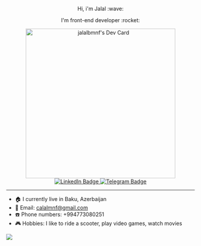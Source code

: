 <div id="header" align="center">
  <p>Hi, i'm Jalal :wave:</p>
  <p>I'm front-end developer :rocket:</p>
  <div>
<a href="https://app.daily.dev/jalalbmnf"><img src="https://api.daily.dev/devcards/5e652af0e7b74eb2b6a914f8d9fab0b4.png?r=ljq" width="400" alt="jalalbmnf's Dev Card"/></a>
  </div>
  
  <div id="badges">
  <a href="https://www.linkedin.com/in/jalalbmnf">
    <img src="https://img.shields.io/badge/LinkedIn-blue?style=for-the-badge&logo=linkedin&logoColor=white" alt="LinkedIn Badge"/>
  </a>
<!--   <a href="https://www.instagram.com/jalalbmnf/">
    <img src="https://img.shields.io/badge/Instagram-blueviolet?style=for-the-badge&logo=instagram&logoColor=white" alt="Instagram Badge"/>
  </a> -->
  <a href="https://t.me/jalalbmnf">
    <img src="https://img.shields.io/badge/Telegram-informational?style=for-the-badge&logo=telegram&logoColor=white" alt="Telegram Badge"/>
  </a>
</div>
</div>

<hr/>

- :house: I currently live in Baku, Azerbaijan
- :email: Email: calalmnf@gmail.com
- :phone: Phone numbers: +994773080251
- :video_game: Hobbies: I like to ride a scooter, play video games, watch movies



![](https://komarev.com/ghpvc/?username=jalalbmnf&style=for-the-badge&color=blueviolet&align=center)


